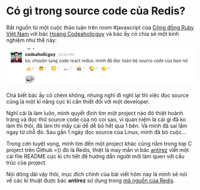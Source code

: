 # Có gì trong source code của Redis?

Bắt nguồn từ một cuộc thảo luận trên room #javascript của [Cộng đồng Ruby Việt Nam](http://chat.ruby.org.vn) với bác [Hoàng Codeaholicguy](https://codeaholicguy.com/) và bác ấy có chia sẽ một kinh nghiệm như thế này:

![](img/codeaholicguy-insane.png)

Chả biết bác ấy có chém không, nhưng nghĩ đi nghĩ lại thì việc đọc source cũng là một kĩ năng cực kì cần thiết đối với một developer. 

Nghĩ cái là làm luôn, mình quyết định tìm một project nào đó thiệt hoành tráng và đọc thử source code của nó coi sao, vì quan niệm là cái gì đã ko làm thì thôi, đã làm thì mấy cái dễ dễ bỏ hết qua 1 bên. Và mình đã sai lầm ngay từ chỗ đó. Sau gần 1 ngày đọc source của Linux, mình đã bỏ cuộc...

Trong cơn tuyệt vọng, mình tìm đến một project khác cũng nằm trong top C project trên Github =)) đó là Redis, thiệt là may mắn vì bác [antirez](https://github.com/antirez) viết một cái file README cực kì chi tiết để hướng dẫn người mới làm quen với cấu trúc của project.

Nói dông dài vậy thôi, mục đích chính của bài viết hôm nay là mình sẽ nói về các kĩ thuật được bác **antirez** sử dụng trong [mã nguồn của Redis](https://github.com/antirez/redis).
